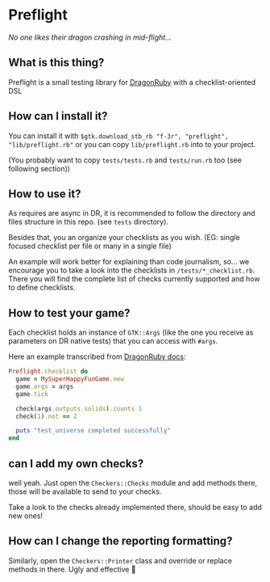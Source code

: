 # Preflight

_No one likes their dragon crashing in mid-flight..._

## What is this thing?

Preflight is a small testing library for [DragonRuby](dragonruby.itch.io/) with a checklist-oriented DSL

## How can I install it?

You can install it with `$gtk.download_stb_rb "f-3r", "preflight", "lib/preflight.rb"` or you can
copy `lib/preflight.rb` into to your project.

(You probably want to copy `tests/tests.rb` and `tests/run.rb` too (see following section))

## How to use it?

As requires are async in DR, it is recommended to follow the directory and files structure in this repo.
(see `tests` directory).

Besides that, you an organize your checklists as you wish.
(EG: single focused checklist per file or many in a single file)

An example will work better for explaining than code journalism, so...
we encourage you to take a look into the checklists in `/tests/*_checklist.rb`.
There you will find the complete list of checks currently supported and how to define checklists.

## How to test your game?
Each checklist holds an instance of `GTK::Args` (like the one you receive as parameters on DR native tests) that you can access with `#args`.

Here an example transcribed from [DragonRuby docs](http://docs.dragonruby.org.s3-website-us-east-1.amazonaws.com/#----physics-and-collisions---collision-with-object-removal---tests-rb):

```ruby
Preflight.checklist do
  game = MySuperHappyFunGame.new
  game.args = args
  game.tick

  check(args.outputs.solids).counts 1
  check(1).not == 2

  puts "test_universe completed successfully"
end
```

## can I add my own checks?

well yeah. Just open the `Checkers::Checks` module and add methods there, those will be available to send to your checks.

Take a look to the checks already implemented there, should be easy to add new ones!

## How can I change the reporting formatting?
Similarly, open the `Checkers::Printer` class and override or replace methods in there. Ugly and effective :rofl:
